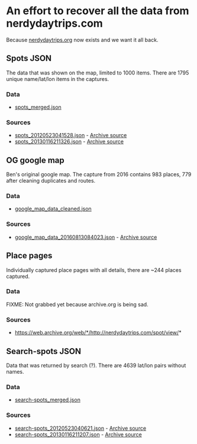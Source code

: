 An effort to recover all the data from nerdydaytrips.com
========================================================

Because [nerdydaytrips.org](nerdydaytrips.org) now exists and we want it all back.

Spots JSON
----------
The data that was shown on the map, limited to 1000 items. There are 1795 unique name/lat/lon items in the captures.

### Data
* [spots_merged.json](spots_merged.json)

### Sources
* [spots_20120523041528.json](spots_20120523041528.json) - [Archive source](https://web.archive.org/web/20120523041528/http://www.nerdydaytrips.com/map/spots/)
* [spots_20130116211326.json](spots_20130116211326.json) - [Archive source](https://web.archive.org/web/20130116211326/http://nerdydaytrips.com/map/spots/)

OG google map
-------------
Ben's original google map. The capture from 2016 contains 983 places, 779 after cleaning duplicates and routes.

### Data
* [google_map_data_cleaned.json](google_map_data_cleaned.json)

### Sources
* [google_map_data_20160813084023.json](google_map_data_20160813084023.json) - [Archive source](https://web.archive.org/web/20160813084023/https://www.google.com/maps/d/viewer?hl=en&msa=0&source=embed&ie=UTF8&mid=1Wnkw_MbcPQ3W9cgZwjtAuUzB1-c)

Place pages
-----------
Individually captured place pages with all details, there are ~244 places captured.

### Data
FIXME: Not grabbed yet because archive.org is being sad.

### Sources
* https://web.archive.org/web/*/http://nerdydaytrips.com/spot/view/*

Search-spots JSON
-----------------
Data that was returned by search (?). There are 4639 lat/lon pairs without names.

### Data
* [search-spots_merged.json](search-spots_merged.json)

### Sources
* [search-spots_20120523040621.json](search-spots_20120523040621.json) - [Archive source](https://web.archive.org/web/20120523040621/http://www.nerdydaytrips.com/map/search-spots/?pure=1&limit=)
* [search-spots_20130116211207.json](search-spots_20130116211207.json) - [Archive source](https://web.archive.org/web/20130116211207/http://nerdydaytrips.com/map/search-spots/?pure=1&limit=)

